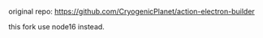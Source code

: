 original repo: https://github.com/CryogenicPlanet/action-electron-builder

this fork use node16 instead.
